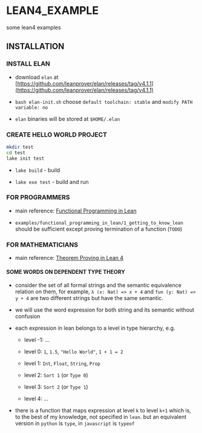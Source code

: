 # LEAN4_EXAMPLE
some lean4 examples

## INSTALLATION

### INSTALL ELAN

- download `elan` at [https://github.com/leanprover/elan/releases/tag/v4.1.1](https://github.com/leanprover/elan/releases/tag/v4.1.1)

- `bash elan-init.sh` choose `default toolchain: stable` and `modify PATH variable: no`

- `elan` binaries will be stored at `$HOME/.elan`

### CREATE HELLO WORLD PROJECT

```bash
mkdir test
cd test
lake init test
```

- `lake build` - build

- `lake exe test` - build and run

### FOR PROGRAMMERS

- main reference: [Functional Programming in Lean](https://lean-lang.org/functional_programming_in_lean/)

- `examples/functional_programming_in_lean/1_getting_to_know_lean` should be sufficient except proving termination of a function (`TODO`)

### FOR MATHEMATICIANS

- main reference: [Theorem Proving in Lean 4](https://lean-lang.org/theorem_proving_in_lean4/)

#### SOME WORDS ON DEPENDENT TYPE THEORY

- consider the set of all formal strings and the semantic equivalence relation on them, for example, `λ (x: Nat) => x + 4` and `fun (y: Nat) => y + 4` are two different strings but have the same semantic.

- we will use the word expression for both string and its semantic without confusion

- each expression in lean belongs to a level in type hierarchy, e.g.

    - level -1: ...

    - level 0: `1`, `1.5`, `"Hello World"`, `1 + 1 = 2`

    - level 1: `Int`, `Float`, `String`, `Prop`

    - level 2: `Sort 1` (or `Type 0`)

    - level 3: `Sort 2` (or `Type 1`)

    - level 4: ...

- there is a function that maps expression at level `k` to level `k+1` which is, to the best of my knowledge, not specified in `lean`. but an equivalent version in `python` is `type`, in `javascript` is `typeof`

